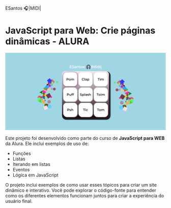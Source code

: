ESantos 🎧|MIDI|
# JavaScript para Web: Crie páginas dinâmicas - ALURA
<p align="center">
    <a href="https://esantos-midi.netlify.app/" target="_blank">
        <img src="images/Midi.png" alt="logo">
    </a>
 </p>

Este projeto foi desenvolvido como parte do curso de **JavaScript para WEB** da Alura. Ele inclui exemplos de uso de:

- Funções
- Listas
- Iterando em listas
- Eventos
- Lógica em JavaScript

O projeto inclui exemplos de como usar esses tópicos para criar um site dinâmico e interativo. Você pode explorar o código-fonte para entender como os diferentes elementos funcionam juntos para criar a experiência do usuário final.
